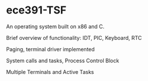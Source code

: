 # ece391-TSF
An operating system built on x86 and C. 

Brief overview of functionality: 
  IDT, PIC, Keyboard, RTC 

  Paging, terminal driver implemented 

  System calls and tasks, Process Control Block
  
  Multiple Terminals and Active Tasks 

